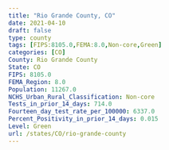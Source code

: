 ```yaml
---
title: "Rio Grande County, CO"
date: 2021-04-10
draft: false
type: county
tags: [FIPS:8105.0,FEMA:8.0,Non-core,Green]
categories: [CO]
County: Rio Grande County
State: CO
FIPS: 8105.0
FEMA_Region: 8.0
Population: 11267.0
NCHS_Urban_Rural_Classification: Non-core
Tests_in_prior_14_days: 714.0
Fourteen_day_test_rate_per_100000: 6337.0
Percent_Positivity_in_prior_14_days: 0.015
Level: Green
url: /states/CO/rio-grande-county
---
```



